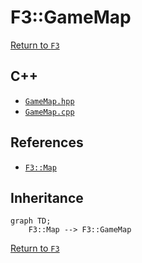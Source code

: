 # F3::GameMap

[Return to `F3`](/docs/F3.md)

## C++

- [`GameMap.hpp`](/c++/include/GameMap.hpp)
- [`GameMap.cpp`](/c++/source/GameMap.cpp)

## References

- [`F3::Map`](/docs/F3/Map.md)

## Inheritance

```mermaid
graph TD;
    F3::Map --> F3::GameMap
```

[Return to `F3`](/docs/F3.md)